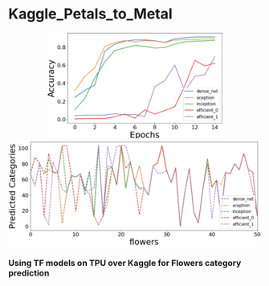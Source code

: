 # Kaggle_Petals_to_Metal

<p align="center">
<img src="https://github.com/maneesh51/Kaggle_Petals_to_Metal/blob/main/Fig1.png" width="350">
<img src="https://github.com/maneesh51/Kaggle_Petals_to_Metal/blob/main/Fig2.png"width="550">
</p>

### Using TF models on TPU over Kaggle for Flowers category prediction
